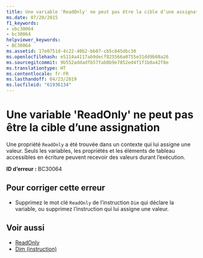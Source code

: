 ```yaml
---
title: Une variable 'ReadOnly' ne peut pas être la cible d’une assignation
ms.date: 07/20/2015
f1_keywords:
- vbc30064
- bc30064
helpviewer_keywords:
- BC30064
ms.assetid: 17e0751d-4c22-40b2-bb07-cb5c845dbc30
ms.openlocfilehash: e5114a4117ab9decf825566a0755e31dd9b08a26
ms.sourcegitcommit: 9b552addadfb57fab0b9e7852ed4f1f1b8a42f8e
ms.translationtype: HT
ms.contentlocale: fr-FR
ms.lasthandoff: 04/23/2019
ms.locfileid: "61936134"
---
```

# <a name="readonly-variable-cannot-be-the-target-of-an-assignment"></a>Une variable 'ReadOnly' ne peut pas être la cible d’une assignation
Une propriété `ReadOnly` a été trouvée dans un contexte qui lui assigne une valeur. Seuls les variables, les propriétés et les éléments de tableau accessibles en écriture peuvent recevoir des valeurs durant l’exécution.  
  
 **ID d’erreur :** BC30064  
  
## <a name="to-correct-this-error"></a>Pour corriger cette erreur  
  
- Supprimez le mot clé `ReadOnly` de l’instruction `Dim` qui déclare la variable, ou supprimez l’instruction qui lui assigne une valeur.  
  
## <a name="see-also"></a>Voir aussi

- [ReadOnly](../../visual-basic/language-reference/modifiers/readonly.md)
- [Dim (instruction)](../../visual-basic/language-reference/statements/dim-statement.md)
